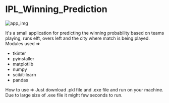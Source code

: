 # IPL_Winning_Prediction
![app_img](https://github.com/ghoshsubhradeep/IPL_Winning_Prediction/assets/83386252/1faa621a-65b7-4f5f-ae23-6152e9d11c4a)

It's a small application for predicting the winning probability based on teams playing, runs elft, overs left and the city where match is being played.
Modules used =>
- tkinter
- pyinstaller
- matplotlib
- numpy
- scikit-learn
- pandas

How to use =>
    Just download .pkl file and .exe file and run on your machine. Due to large size of .exe file it might few seconds to run.
